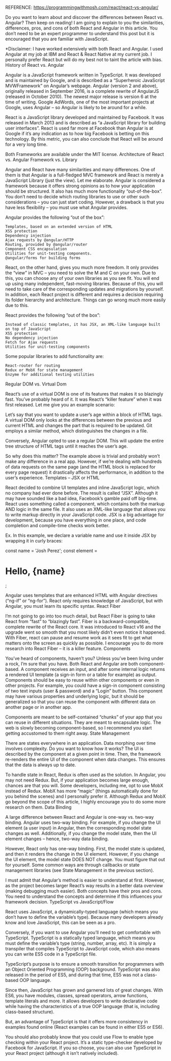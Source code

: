 REFERENCE: https://programmingwithmosh.com/react/react-vs-angular/


Do you want to learn about and discover the differences between React vs. Angular? Then keep on reading! I am going to explain to you the similarities, differences, pros, and cons of both React and Angular in this article. You don’t need to be an expert programmer to understand this post but it is encouraged that you are familiar with JavaScript.

*Disclaimer: I have worked extensively with both React and Angular. I used Angular at my job at IBM and React & React Native at my current job. I personally prefer React but will do my best not to taint the article with bias.
History of React vs. Angular

Angular is a JavaScript framework written in TypeScript. It was developed and is maintained by Google, and is described as a “Superheroic JavaScript MVWFramework” on Angular’s webpage. Angular (version 2 and above), originally released in September 2016, is a complete rewrite of AngularJS (released in October 2010). The newest major release is version 6 at the time of writing. Google AdWords, one of the most important projects at Google, uses Angular – so Angular is likely to be around for a while.

React is a JavaScript library developed and maintained by Facebook. It was released in March 2013 and is described as “a JavaScript library for building user interfaces”. React is used far more at Facebook than Angular is at Google if it’s any indication as to how big Facebook is betting on this technology. By this metric, you can also conclude that React will be around for a very long time.

Both Frameworks are available under the MIT license.
Architecture of React vs. Angular
Framework vs. Library

Angular and React have many similarities and many differences. One of them is that Angular is a full-fledged MVC framework and React is merely a JavaScript Library (just the view). Let me elaborate. Angular is considered a framework because it offers strong opinions as to how your application should be structured. It also has much more functionality “out-of-the-box”. You don’t need to decide which routing libraries to use or other such considerations – you can just start coding. However, a drawback is that you have less flexibility – you must use what Angular provides.

Angular provides the following “out of the box”:

    Templates, based on an extended version of HTML
    XSS protection
    Dependency injection
    Ajax requests by @angular/HTTP
    Routing, provided by @angular/router
    Component CSS encapsulation
    Utilities for unit-testing components.
    @angular/forms for building forms

React, on the other hand, gives you much more freedom. It only provides the “view” in MVC – you need to solve the M and C on your own. Due to this, you can choose any of your own libraries as you see fit. You will end up using many independent, fast-moving libraries. Because of this, you will need to take care of the corresponding updates and migrations by yourself. In addition, each React project is different and requires a decision requiring its folder hierarchy and architecture. Things can go wrong much more easily due to this.

React provides the following “out of the box”:

    Instead of classic templates, it has JSX, an XML-like language built on top of JavaScript
    XSS protection
    No dependency injection
    Fetch for Ajax requests
    Utilities for unit-testing components

Some popular libraries to add functionality are:

    React-router for routing
    Redux or MobX for state management
    Enzyme for additional testing utilities

Regular DOM vs. Virtual Dom

React’s use of a virtual DOM is one of its features that makes it so blazingly fast. You’ve probably heard of it. It was React’s “killer feature” when it was first released. Let me give you an example scenario:

Let’s say that you want to update a user’s age within a block of HTML tags. A virtual DOM only looks at the differences between the previous and current HTML and changes the part that is required to be updated. Git employs a similar method, which distinguishes the changes in a file.

Conversely, Angular opted to use a regular DOM. This will update the entire tree structure of HTML tags until it reaches the user’s age.

So why does this matter? The example above is trivial and probably won’t make any difference in a real app. However, if we’re dealing with hundreds of data requests on the same page (and the HTML block is replaced for every page request) it drastically affects the performance, in addition to the user’s experience.
Templates – JSX or HTML

React decided to combine UI templates and inline JavaScript logic, which no company had ever done before. The result is called “JSX”. Although it may have sounded like a bad idea, Facebook’s gamble paid off big-time. React uses something called a component, which contains both the markup AND logic in the same file. It also uses an XML-like language that allows you to write markup directly in your JavaScript code. JSX is a big advantage for development, because you have everything in one place, and code completion and compile-time checks work better.

Ex. In this example, we declare a variable name and use it inside JSX by wrapping it in curly braces:

const name = 'Josh Perez';
const element = <h1>Hello, {name}</h1>;

Angular uses templates that are enhanced HTML with Angular directives (“ng-if” or “ng-for”). React only requires knowledge of JavaScript, but with Angular, you must learn its specific syntax.
React Fiber

I’m not going to go into too much detail, but React Fiber is going to take React from “fast” to “blazingly fast”. Fiber is a backward-compatible, complete rewrite of the React core. It was introduced to React v16 and the upgrade went so smooth that you most likely didn’t even notice it happened. With Fiber, react can pause and resume work as it sees fit to get what matters onto the screen as quickly as possible. I encourage you to do more research into React Fiber – it is a killer feature.
Components

You’ve heard of components, haven’t you? Unless you’ve been living under a rock, I’m sure that you have. Both React and Angular are both component-based. A component receives an input, and after some internal logic returns a rendered UI template (a sign-in form or a table for example) as output. Components should be easy to reuse within other components or even in other projects. For example, you could have a sign-in component consisting of two text inputs (user & password) and a “Login” button. This component may have various properties and underlying logic, but it should be generalized so that you can reuse the component with different data on another page or in another app.

Components are meant to be self-contained “chunks” of your app that you can reuse in different situations. They are meant to encapsulate logic. The web is slowly becoming component-based, so I recommend you start getting accustomed to them right away.
State Management

There are states everywhere in an application. Data morphing over time involves complexity. Do you want to know how it works? The UI is described by the component at a given point in time. Then, the framework re-renders the entire UI of the component when data changes. This ensures that the data is always up to date.

To handle state in React, Redux is often used as the solution. In Angular, you may not need Redux. But, if your application becomes large enough, chances are that you will. Some developers, including me, opt to use MobX instead of Redux. MobX has more “magic” (things automatically done for you behind the scenes) and I personally prefer it. Although Redux and MobX go beyond the scope of this article, I highly encourage you to do some more research on them.
Data Binding

A large difference between React and Angular is one-way vs. two-way binding. Angular uses two-way binding. For example, if you change the UI element (a user input) in Angular, then the corresponding model state changes as well. Additionally, if you change the model state, then the UI element changes – hence, two-way data binding.

However, React only has one-way binding. First, the model state is updated, and then it renders the change in the UI element. However, if you change the UI element, the model state DOES NOT change. You must figure that out for yourself. Some common ways are through callbacks or state management libraries (see State Management in the previous section).

I must admit that Angular’s method is easier to understand at first. However, as the project becomes larger React’s way results in a better data overview (making debugging much easier). Both concepts have their pros and cons. You need to understand the concepts and determine if this influences your framework decision.
TypeScript vs JavaScript/Flow

React uses JavaScript, a dynamically-typed language (which means you don’t have to define the variable’s type). Because many developers already know and love JavaScript, this can be seen as a pro.

Conversely, if you want to use Angular you’ll need to get comfortable with TypeScript. TypeScript is a statically typed language, which means you must define the variable’s type (string, number, array, etc). It is simply a transpiler that compiles TypeScript to JavaScript code, which also means you can write ES5 code in a TypeScript file.

TypeScript’s purpose is to ensure a smooth transition for programmers with an Object Oriented Programming (OOP) background. TypeScript was also released in the period of ES5, and during that time, ES5 was not a class-based OOP language.

Since then, JavaScript has grown and garnered lots of great changes. With ES6, you have modules, classes, spread operators, arrow functions, template literals and more. It allows developers to write declarative code while having the characteristics of a true OOP language (that is, including class-based structure).

But, an advantage of TypeScript is that it offers more consistency in examples found online (React examples can be found in either ES5 or ES6).

You should also probably know that you could use Flow to enable type checking within your React project. It’s a static type-checker developed by Facebook for JavaScript. If you so choose, you can also use TypeScript in your React project (although it isn’t natively included).
